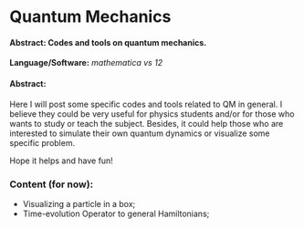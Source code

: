 # Quantum Mechanics

#### Abstract: Codes and tools on quantum mechanics.

**Language/Software:** *mathematica vs 12*

#### Abstract:
Here I will post some specific codes and tools related to QM in general. I believe they could be very useful for physics students and/or for those who wants to study or teach the subject. Besides, it could help those who are interested to simulate their own quantum dynamics or visualize some specific problem.

Hope it helps and have fun!


### Content (for now):

- Visualizing a particle in a box;
- Time-evolution Operator to general Hamiltonians;
